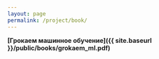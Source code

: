 ```yaml
---
layout: page
permalink: /project/book/
---
```


**[Грокаем машинное обучение]({{ site.baseurl }}/public/books/grokaem_ml.pdf)**